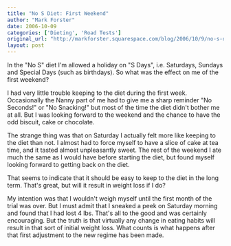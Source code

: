 ```yaml
---
title: "No S Diet: First Weekend"
author: "Mark Forster"
date: 2006-10-09
categories: ['Dieting', 'Road Tests']
original_url: "http://markforster.squarespace.com/blog/2006/10/9/no-s-diet-first-weekend.html"
layout: post
---
```


In the "No S" diet I'm allowed a holiday on "S Days", i.e. Saturdays, Sundays and Special Days (such as birthdays). So what was the effect on me of the first weekend?

I had very little trouble keeping to the diet during the first week. Occasionally the Nanny part of me had to give me a sharp reminder "No Seconds!" or "No Snacking!" but most of the time the diet didn't bother me at all. But I was looking forward to the weekend and the chance to have the odd biscuit, cake or chocolate.

The strange thing was that on Saturday I actually felt more like keeping to the diet than not. I almost had to force myself to have a slice of cake at tea time, and it tasted almost unpleasantly sweet. The rest of the weekend I ate much the same as I would have before starting the diet, but found myself looking forward to getting back on the diet.

That seems to indicate that it should be easy to keep to the diet in the long term. That's great, but will it result in weight loss if I do?

My intention was that I wouldn't weigh myself until the first month of the trial was over. But I must admit that I sneaked a peek on Saturday morning and found that I had lost 4 lbs. That's all to the good and was certainly encouraging. But the truth is that virtually any change in eating habits will result in that sort of initial weight loss. What counts is what happens after that first adjustment to the new regime has been made.
